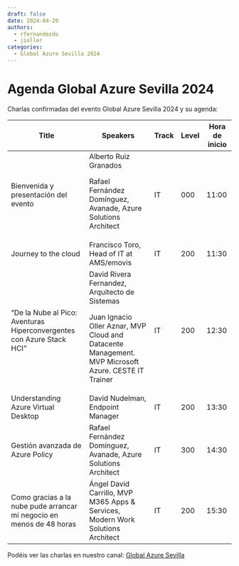 ```yaml
---
draft: false
date: 2024-04-20
authors:
  - rfernandezdo
  - jioller
categories:
  - Global Azure Sevilla 2024
---
```


# Agenda Global Azure Sevilla 2024 

Charlas confirmadas del evento Global Azure Sevilla 2024 y su agenda:

| Title | Speakers | Track | Level | Hora de inicio |
| --- | --- | --- | --- | --- |
| Bienvenida y presentación del evento	| Alberto Ruiz Granados<p>Rafael Fernández Domínguez, Avanade, Azure Solutions Architect | IT | 000 | 11:00 |
| Journey to the cloud	| Francisco Toro, Head of IT at AMS/emovis | IT | 200 | 11:30 |
| “De la Nube al Pico: Aventuras Hiperconvergentes con Azure Stack HCI”	| David Rivera Fernandez, Arquitecto de Sistemas<p>Juan Ignacio Oller Aznar, MVP Cloud and Datacente Management. MVP Microsoft Azure. CESTE IT Trainer | IT | 200 | 12:30 |
| Understanding Azure Virtual Desktop	| David Nudelman, Endpoint Manager | IT | 200 | 13:30 |
| Gestión avanzada de Azure Policy	| Rafael Fernández Domínguez, Avanade, Azure Solutions Architect | IT | 300 | 14:30 |
| Como gracias a la nube pude arrancar mi negocio en menos de 48 horas	| Ángel David Carrillo, MVP M365 Apps & Services, Modern Work Solutions Architect | IT | 200 | 15:30 |





Podéis ver las charlas en nuestro canal: [Global Azure Sevilla](https://www.youtube.com/channel/UCrZscMN1NlRXTLgGEvlNOuQ)


